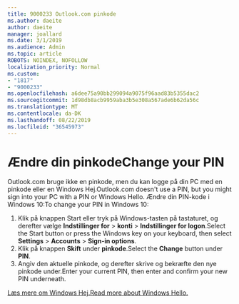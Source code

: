 ```yaml
---
title: 9000233 Outlook.com pinkode
ms.author: daeite
author: daeite
manager: joallard
ms.date: 3/1/2019
ms.audience: Admin
ms.topic: article
ROBOTS: NOINDEX, NOFOLLOW
localization_priority: Normal
ms.custom:
- "1817"
- "9000233"
ms.openlocfilehash: a6dee75a90bb299094a9075f96aad83b5355dac2
ms.sourcegitcommit: 1d98db8acb9959aba3b5e308a567ade6b62da56c
ms.translationtype: MT
ms.contentlocale: da-DK
ms.lasthandoff: 08/22/2019
ms.locfileid: "36545973"
---
```

# <a name="change-your-pin"></a><span data-ttu-id="e360b-102">Ændre din pinkode</span><span class="sxs-lookup"><span data-stu-id="e360b-102">Change your PIN</span></span>

<span data-ttu-id="e360b-103">Outlook.com bruge ikke en pinkode, men du kan logge på din PC med en pinkode eller en Windows Hej.</span><span class="sxs-lookup"><span data-stu-id="e360b-103">Outlook.com doesn't use a PIN, but you might sign into your PC with a PIN or Windows Hello.</span></span> <span data-ttu-id="e360b-104">Ændre din PIN-kode i Windows 10:</span><span class="sxs-lookup"><span data-stu-id="e360b-104">To change your PIN in Windows 10:</span></span>

1. <span data-ttu-id="e360b-105">Klik på knappen Start eller tryk på Windows-tasten på tastaturet, og derefter vælge **Indstillinger for** > **konti** > **Indstillinger for logon**.</span><span class="sxs-lookup"><span data-stu-id="e360b-105">Select the Start button or press the Windows key on your keyboard, then select **Settings** > **Accounts** > **Sign-in options**.</span></span>
2. <span data-ttu-id="e360b-106">Klik på knappen **Skift** under **pinkode**.</span><span class="sxs-lookup"><span data-stu-id="e360b-106">Select the **Change** button under **PIN**.</span></span>
3. <span data-ttu-id="e360b-107">Angiv den aktuelle pinkode, og derefter skrive og bekræfte den nye pinkode under.</span><span class="sxs-lookup"><span data-stu-id="e360b-107">Enter your current PIN, then enter and confirm your new PIN underneath.</span></span>

[<span data-ttu-id="e360b-108">Læs mere om Windows Hej.</span><span class="sxs-lookup"><span data-stu-id="e360b-108">Read more about Windows Hello.</span></span>](https://support.microsoft.com/help/17215/)